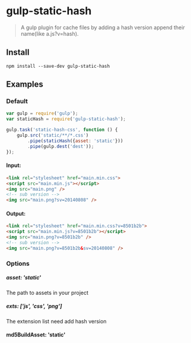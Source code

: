 gulp-static-hash
=============

> A gulp plugin for cache files by adding a hash version append their name(like a.js?v=hash).

## Install

```
npm install --save-dev gulp-static-hash
```


## Examples

### Default

```js
var gulp = require('gulp');
var staticHash = require('gulp-static-hash');

gulp.task('static-hash-css', function () {
	gulp.src('static/**/*.css')
		.pipe(staticHash({asset: 'static'}))
		.pipe(gulp.dest('dest'));
});
```

#### Input:

```html
<link rel="stylesheet" href="main.min.css">
<script src="main.min.js"></script>
<img src="main.png" />
<!-- sub version -->
<img src="main.png?sv=20140808" />
```

#### Output:

```html
<link rel="stylesheet" href="main.min.css?v=8501b2b">
<script src="main.min.js?v=8501b2b"></script>
<img src="main.png?v=8501b2b" />
<!-- sub version -->
<img src="main.png?v=8501b2b&sv=20140808" />
```

### Options

##### asset: 'static'

The path to assets in your project

##### exts: ['js', 'css', 'png']

The extension list need add hash version

#### md5BuildAsset: 'static'